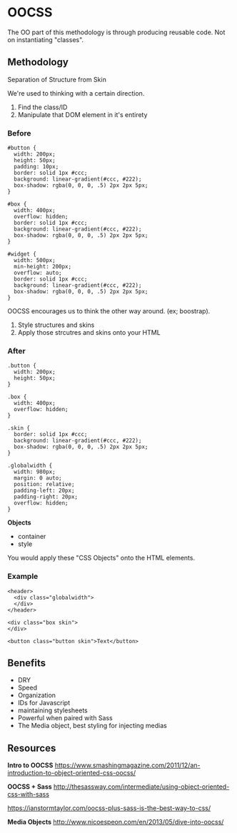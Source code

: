 # OOCSS
The OO part of this methodology is through producing reusable code. Not on instantiating "classes".

## Methodology
Separation of Structure from Skin

We're used to thinking with a certain direction. 
  1. Find the class/ID
  2. Manipulate that DOM element in it's entirety

### Before
```
#button {
  width: 200px;
  height: 50px;
  padding: 10px;
  border: solid 1px #ccc;
  background: linear-gradient(#ccc, #222);
  box-shadow: rgba(0, 0, 0, .5) 2px 2px 5px;
}

#box {
  width: 400px;
  overflow: hidden;
  border: solid 1px #ccc;
  background: linear-gradient(#ccc, #222);
  box-shadow: rgba(0, 0, 0, .5) 2px 2px 5px;
}

#widget {
  width: 500px;
  min-height: 200px;
  overflow: auto;
  border: solid 1px #ccc;
  background: linear-gradient(#ccc, #222);
  box-shadow: rgba(0, 0, 0, .5) 2px 2px 5px;
}
```

OOCSS encourages us to think the other way around. (ex; boostrap).
  1. Style structures and skins
  2. Apply those strcutres and skins onto your HTML

### After
```
.button {
  width: 200px;
  height: 50px;
}

.box {
  width: 400px;
  overflow: hidden;
}

.skin {
  border: solid 1px #ccc;
  background: linear-gradient(#ccc, #222);
  box-shadow: rgba(0, 0, 0, .5) 2px 2px 5px;
}

.globalwidth {
  width: 980px;
  margin: 0 auto;
  position: relative;
  padding-left: 20px;
  padding-right: 20px;
  overflow: hidden;
}
```

**Objects**
- container
- style

You would apply these "CSS Objects" onto the HTML elements.

### Example
```
<header>
  <div class="globalwidth">
  </div>
</header>

<div class="box skin">
</div>

<button class="button skin">Text</button>
```

## Benefits
- DRY
- Speed
- Organization
- IDs for Javascript
- maintaining stylesheets
- Powerful when paired with Sass
- The Media object, best styling for injecting medias

## Resources

**Intro to OOCSS**
https://www.smashingmagazine.com/2011/12/an-introduction-to-object-oriented-css-oocss/

**OOCSS + Sass**
http://thesassway.com/intermediate/using-object-oriented-css-with-sass

https://ianstormtaylor.com/oocss-plus-sass-is-the-best-way-to-css/

**Media Objects**
http://www.nicoespeon.com/en/2013/05/dive-into-oocss/


